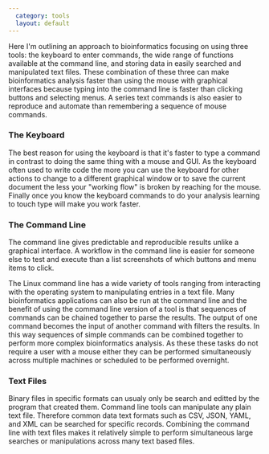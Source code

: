 ```yaml
---
  category: tools
  layout: default
---
```


Here I'm outlining an approach to bioinformatics focusing on using three tools: the keyboard to enter commands, the wide range of functions available at the command line, and storing data in easily searched and manipulated text files. These combination of these three can make bioinformatics analysis faster than using the mouse with graphical interfaces because typing into the command line is faster than clicking buttons and selecting menus. A series text commands is also easier to reproduce and automate than remembering a sequence of mouse commands.

### The Keyboard

The best reason for using the keyboard is that it's faster to type a command in contrast to doing the same thing with a mouse and GUI. As the keyboard often used to write code the more you can use the keyboard for other actions to change to a different graphical window or to save the current document the less your "working flow" is broken by reaching for the mouse. Finally once you know the keyboard commands to do your analysis learning to touch type will make you work faster.

### The Command Line

The command line gives predictable and reproducible results unlike a graphical interface. A workflow in the command line is easier for someone else to test and execute than a list screenshots of which buttons and menu items to click. 

The Linux command line has a wide variety of tools ranging from interacting with the operating system to manipulating entries in a text file. Many bioinformatics applications can also be run at the command line and the benefit of using the command line version of a tool is that sequences of commands can be chained together to parse the results. The output of one command becomes the input of another command with filters the results. In this way sequences of simple commands can be combined together to perform more complex bioinformatics analysis. As these these tasks do not require a user with a mouse either they can be performed simultaneously across multiple machines or scheduled to be performed overnight.

### Text Files

Binary files in specific formats can usualy only be search and editted by the program that created them. Command line tools can manipulate any plain text file. Therefore common data text formats such as CSV, JSON, YAML, and XML can be searched for specific records. Combining the command line with text files makes it relatively simple to perform simultaneous large searches or manipulations across many text based files.
